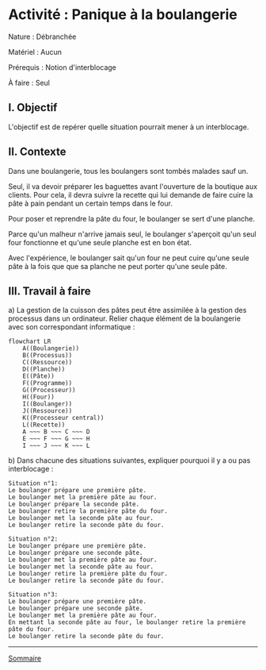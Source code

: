 # Activité : Panique à la boulangerie

Nature : Débranchée

Matériel : Aucun

Prérequis : Notion d'interblocage

À faire : Seul

## I. Objectif

L'objectif est de repérer quelle situation pourrait mener à un interblocage.

## II. Contexte

Dans une boulangerie, tous les boulangers sont tombés malades sauf un.

Seul, il va devoir préparer les baguettes avant l'ouverture de la boutique aux clients. Pour cela, il devra suivre la recette qui lui demande de faire cuire la pâte à pain pendant un certain temps dans le four.

Pour poser et reprendre la pâte du four, le boulanger se sert d'une planche.

Parce qu'un malheur n'arrive jamais seul, le boulanger s'aperçoit qu'un seul four fonctionne et qu'une seule planche est en bon état.

Avec l'expérience, le boulanger sait qu'un four ne peut cuire qu'une seule pâte à la fois que que sa planche ne peut porter qu'une seule pâte.

## III. Travail à faire

a) La gestion de la cuisson des pâtes peut être assimilée à la gestion des processus dans un ordinateur. Relier chaque élément de la boulangerie avec son correspondant informatique :

```mermaid
flowchart LR
    A((Boulangerie))
    B((Processus))
    C((Ressource))
    D((Planche))
    E((Pâte))
    F((Programme))
    G((Processeur))
    H((Four))
    I((Boulanger))
    J((Ressource))
    K((Processeur central))
    L((Recette))
    A ~~~ B ~~~ C ~~~ D
    E ~~~ F ~~~ G ~~~ H
    I ~~~ J ~~~ K ~~~ L
```

b) Dans chacune des situations suivantes, expliquer pourquoi il y a ou pas interblocage :

```
Situation n°1:
Le boulanger prépare une première pâte.
Le boulanger met la première pâte au four.
Le boulanger prépare la seconde pâte.
Le boulanger retire la première pâte du four.
Le boulanger met la seconde pâte au four.
Le boulanger retire la seconde pâte du four.
```

```
Situation n°2:
Le boulanger prépare une première pâte.
Le boulanger prépare une seconde pâte.
Le boulanger met la première pâte au four.
Le boulanger met la seconde pâte au four.
Le boulanger retire la première pâte du four.
Le boulanger retire la seconde pâte du four.
```

```
Situation n°3:
Le boulanger prépare une première pâte.
Le boulanger prépare une seconde pâte.
Le boulanger met la première pâte au four.
En mettant la seconde pâte au four, le boulanger retire la première pâte du four.
Le boulanger retire la seconde pâte du four.
```
________________

[Sommaire](./../README.md)